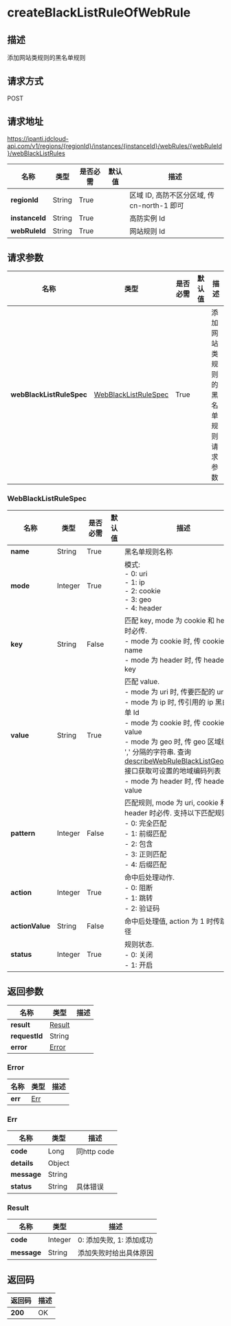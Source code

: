 # createBlackListRuleOfWebRule


## 描述
添加网站类规则的黑名单规则

## 请求方式
POST

## 请求地址
https://ipanti.jdcloud-api.com/v1/regions/{regionId}/instances/{instanceId}/webRules/{webRuleId}/webBlackListRules

|名称|类型|是否必需|默认值|描述|
|---|---|---|---|---|
|**regionId**|String|True| |区域 ID, 高防不区分区域, 传 cn-north-1 即可|
|**instanceId**|String|True| |高防实例 Id|
|**webRuleId**|String|True| |网站规则 Id|

## 请求参数
|名称|类型|是否必需|默认值|描述|
|---|---|---|---|---|
|**webBlackListRuleSpec**|[WebBlackListRuleSpec](createblacklistruleofwebrule#webblacklistrulespec)|True| |添加网站类规则的黑名单规则请求参数|

### <div id="webblacklistrulespec">WebBlackListRuleSpec</div>
|名称|类型|是否必需|默认值|描述|
|---|---|---|---|---|
|**name**|String|True| |黑名单规则名称|
|**mode**|Integer|True| |模式:<br>- 0: uri<br>- 1: ip<br>- 2: cookie<br>- 3: geo<br>- 4: header|
|**key**|String|False| |匹配 key, mode 为 cookie 和 header 时必传. <br>- mode 为 cookie 时, 传 cookie 的 name<br>- mode 为 header 时, 传 header 的 key|
|**value**|String|True| |匹配 value. <br>- mode 为 uri 时, 传要匹配的 uri<br>- mode 为 ip 时, 传引用的 ip 黑白名单 Id<br>- mode 为 cookie 时, 传 cookie 的 value<br>- mode 为 geo 时, 传 geo 区域编码以 ',' 分隔的字符串. 查询 <a href='http://docs.jdcloud.com/anti-ddos-pro/api/describewebruleblacklistgeoareas'>describeWebRuleBlackListGeoAreas</a> 接口获取可设置的地域编码列表<br>- mode 为 header 时, 传 header 的 value|
|**pattern**|Integer|False| |匹配规则, mode 为 uri, cookie 和 header 时必传. 支持以下匹配规则: <br>- 0: 完全匹配<br>- 1: 前缀匹配<br>- 2: 包含<br>- 3: 正则匹配<br>- 4: 后缀匹配|
|**action**|Integer|True| |命中后处理动作. <br>- 0: 阻断<br>- 1: 跳转<br>- 2: 验证码|
|**actionValue**|String|False| |命中后处理值, action 为 1 时传跳转路径|
|**status**|Integer|True| |规则状态. <br>- 0: 关闭<br>- 1: 开启|

## 返回参数
|名称|类型|描述|
|---|---|---|
|**result**|[Result](createblacklistruleofwebrule#result)| |
|**requestId**|String| |
|**error**|[Error](createblacklistruleofwebrule#error)| |

### <div id="error">Error</div>
|名称|类型|描述|
|---|---|---|
|**err**|[Err](createblacklistruleofwebrule#err)| |
### <div id="err">Err</div>
|名称|类型|描述|
|---|---|---|
|**code**|Long|同http code|
|**details**|Object| |
|**message**|String| |
|**status**|String|具体错误|
### <div id="result">Result</div>
|名称|类型|描述|
|---|---|---|
|**code**|Integer|0: 添加失败, 1: 添加成功|
|**message**|String|添加失败时给出具体原因|

## 返回码
|返回码|描述|
|---|---|
|**200**|OK|
